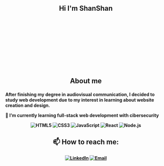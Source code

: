 ## <p align="center"><b>Hi I'm ShanShan<p><b>
<div style="background-image: url('https://github.com/soyshan/soyshan/nubes-wallpaper.webp'); height: 150px; background-size: cover; background-position: center;">

</div>



## <p align="center"><b>About me<p><b>

After finishing my degree in audiovisual communication, I decided to study web development due to my interest in learning about website creation and design.


🌱 I’m currently learning full-stack web development with cibersecurity



<p align="center">
  <img src="https://img.icons8.com/color/48/000000/html-5--v1.png" alt="HTML5" title="HTML5"/>
  <img src="https://img.icons8.com/color/48/000000/css3.png" alt="CSS3" title="CSS3"/>
  <img src="https://img.icons8.com/color/48/000000/javascript--v2.png" alt="JavaScript" title="JavaScript"/>
  <img src="https://img.icons8.com/color/48/000000/react-native.png" alt="React" title="React"/>
  <img src="https://img.icons8.com/color/48/000000/nodejs.png" alt="Node.js" title="Node.js"/>
</p>


## <p align="center">📫 How to reach me: <p>



<p align="center">
  <a href="https://www.linkedin.com/in/shanshan-bu/"><img src="https://img.icons8.com/color/48/000000/linkedin.png" alt="LinkedIn"/></a>
  <a href="mailto:shanbu131@gmail.com"><img src="https://img.icons8.com/color/48/000000/gmail--v1.png" alt="Email"/></a>
</p>







